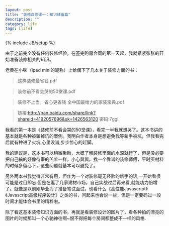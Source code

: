 ```yaml
---
layout: post
title: "装修自修课一：知识储备篇"
description: ""
category: life
tags: [life]
---
```

{% include JB/setup %}


由于之前完全没有任何装修经验，在签完购房合同的第一天起，我就紧紧张张的开始准备装修相关的知识。

老黄在小咪（ipad mini的昵称）上给偶下了几本关于装修方面的书：

>这样装修最省钱.pdf

>装修前不看会哭的50堂课.pdf

>装修不上当，省心更省钱  全中国最给力的家装宝典.pdf

>链接:http://pan.baidu.com/share/link?shareid=4192057696&uk=1426563120 密码:7ggl

我看的第一本是《装修前不看会哭的50堂课》，看完一半我就想哭了。这本书讲的基本就是各种被骗掉坑的案例。我明白作者本身是想避免我等新手被坑，但我看完后就有种进了火坑,心里没谱,步步惊心的赶脚。

我的建议是，这本书可以稍微瞅瞅，大概了解装修里面的水深就行了，但是没必要把自己搞的好像待宰的羔羊一样，小心翼翼。找一个靠谱的装修师傅，平时买材料的时候多留心下，这些问题就基本可以避免了。

另外两本书我觉得非常有用，但作为一个对装修毫无经验的新手的话,一开始看很可能是过目即忘.但是在逛了几家建材市场，自己实战过后再来看,就能功力倍增了。就像是以前刚毕业为了准备笔试面试，也看什么《高性能Javascript》《Javascript高级程序设计》之类的书，问起来也会说一些，但是一定要码过一段时间才能体会书里的精粹啦。

除了看这基本装修知识方面的书，再就是看装修设计的图片了，看各种拍的漂亮的图片的时候那叫一个心驰神往啊~恨不得把每个房间都整成不一样的风格.





